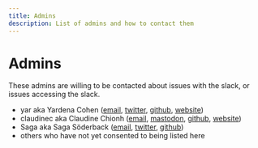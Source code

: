```yaml
---
title: Admins
description: List of admins and how to contact them
---
```


Admins
======

These admins are willing to be contacted about issues with the slack, or issues accessing the slack.

* yar aka Yardena Cohen ([email](mailto:yardenack@gmail.com), [twitter](https://twitter.com/atyardena), [github](https://github.com/yardenac), [website](https://yar.gay/))
* claudinec aka Claudine Chionh ([email](mailto:lgbtq@claudinec.net), [mastodon](https://aus.social/@claudinec), [github](https://github.com/claudinec), [website](https://www.claudinec.net/))
* Saga aka Saga Söderback ([email](mailto:saga@iam.bi), [twitter](https://twitter.com/laerm), [github](https://github.com/laerm0))
* others who have not yet consented to being listed here
